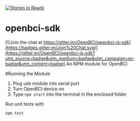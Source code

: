 [![Stories in Ready](https://badge.waffle.io/OpenBCI/openbci-js-sdk.png?label=ready&title=Ready)](https://waffle.io/OpenBCI/openbci-js-sdk)
# openbci-sdk

[![Join the chat at https://gitter.im/OpenBCI/openbci-js-sdk](https://badges.gitter.im/Join%20Chat.svg)](https://gitter.im/OpenBCI/openbci-js-sdk?utm_source=badge&utm_medium=badge&utm_campaign=pr-badge&utm_content=badge)
An NPM module for OpenBCI

#Running the Module
1. Plug usb module into serial port
2. Turn OpenBCI device on
3. Type `npm start` into the terminal in the enclosed folder

Run unit tests with
```
npm test
```
